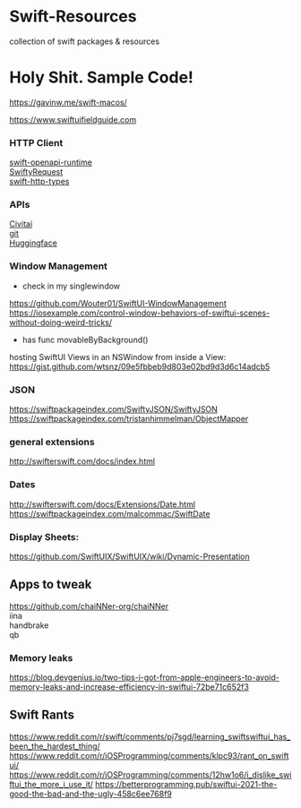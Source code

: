 # Swift-Resources
collection of swift packages &amp; resources

# Holy Shit. Sample Code!
https://gavinw.me/swift-macos/



  
https://www.swiftuifieldguide.com


### HTTP Client
[swift-openapi-runtime](https://github.com/apple/swift-openapi-runtime)  
[SwiftyRequest](https://github.com/Kitura/SwiftyRequest)  
[swift-http-types](https://github.com/apple/swift-http-types)  

### APIs
[Civitai](https://github.com/civitai/civitai/wiki/REST-API-Reference#get-apiv1models)  
[git](https://github.com/github/rest-api-description)  
[Huggingface](https://huggingface.co/spaces/enzostvs/hub-api-playground)

### Window Management

- check in my singlewindow

https://github.com/Wouter01/SwiftUI-WindowManagement  
https://iosexample.com/control-window-behaviors-of-swiftui-scenes-without-doing-weird-tricks/
 * has func movableByBackground()

hosting SwiftUI Views in an NSWindow from inside a View:
https://gist.github.com/wtsnz/09e5fbbeb9d803e02bd9d3d6c14adcb5

### JSON  
https://swiftpackageindex.com/SwiftyJSON/SwiftyJSON  
https://swiftpackageindex.com/tristanhimmelman/ObjectMapper

### general extensions  
http://swifterswift.com/docs/index.html


### Dates  
http://swifterswift.com/docs/Extensions/Date.html  
https://swiftpackageindex.com/malcommac/SwiftDate

### Display Sheets:  
https://github.com/SwiftUIX/SwiftUIX/wiki/Dynamic-Presentation


## Apps to tweak

https://github.com/chaiNNer-org/chaiNNer  
iina  
handbrake  
qb


### Memory leaks
https://blog.devgenius.io/two-tips-i-got-from-apple-engineers-to-avoid-memory-leaks-and-increase-efficiency-in-swiftui-72be71c652f3

## Swift Rants
https://www.reddit.com/r/swift/comments/pj7sgd/learning_swiftswiftui_has_been_the_hardest_thing/
https://www.reddit.com/r/iOSProgramming/comments/klpc93/rant_on_swiftui/
https://www.reddit.com/r/iOSProgramming/comments/12hw1o6/i_dislike_swiftui_the_more_i_use_it/
https://betterprogramming.pub/swiftui-2021-the-good-the-bad-and-the-ugly-458c6ee768f9
